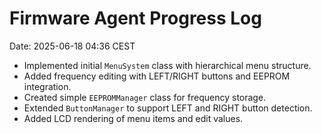 # Firmware Agent Progress Log
Date: 2025-06-18 04:36 CEST

- Implemented initial `MenuSystem` class with hierarchical menu structure.
- Added frequency editing with LEFT/RIGHT buttons and EEPROM integration.
- Created simple `EEPROMManager` class for frequency storage.
- Extended `ButtonManager` to support LEFT and RIGHT button detection.
- Added LCD rendering of menu items and edit values.
